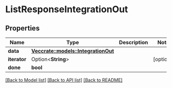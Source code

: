 # ListResponseIntegrationOut

## Properties

Name | Type | Description | Notes
------------ | ------------- | ------------- | -------------
**data** | [**Vec<crate::models::IntegrationOut>**](IntegrationOut.md) |  | 
**iterator** | Option<**String**> |  | [optional]
**done** | **bool** |  | 

[[Back to Model list]](../README.md#documentation-for-models) [[Back to API list]](../README.md#documentation-for-api-endpoints) [[Back to README]](../README.md)


